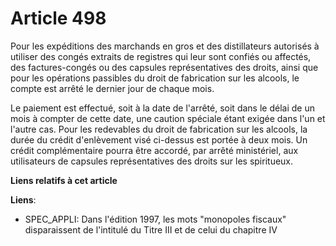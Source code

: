 # Article 498

Pour les expéditions des marchands en gros et des distillateurs autorisés à utiliser des congés extraits de registres qui
leur sont confiés ou affectés, des factures-congés ou des capsules représentatives des droits, ainsi que pour les opérations
passibles du droit de fabrication sur les alcools, le compte est arrêté le dernier jour de chaque mois.

Le paiement est effectué, soit à la date de l'arrêté, soit dans le délai de un mois à compter de cette date, une caution
spéciale étant exigée dans l'un et l'autre cas. Pour les redevables du droit de fabrication sur les alcools, la durée du
crédit d'enlèvement visé ci-dessus est portée à deux mois. Un crédit complémentaire pourra être accordé, par arrêté
ministériel, aux utilisateurs de capsules représentatives des droits sur les spiritueux.

**Liens relatifs à cet article**

**Liens**:

  - SPEC_APPLI: Dans l'édition 1997, les mots "monopoles fiscaux" disparaissent de l'intitulé du Titre III et de celui du chapitre IV
